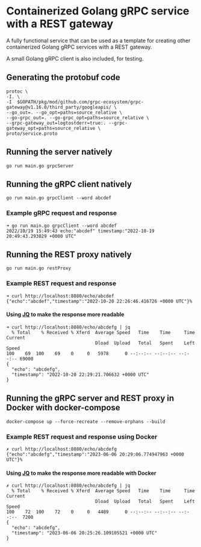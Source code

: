 # Containerized Golang gRPC service with a REST gateway

A fully functional service that can be used as a template for
creating other containerized Golang gRPC services with a REST
gateway.

A small Golang gRPC client is also included, for testing.

## Generating the protobuf code

```shell
protoc \
-I. \
-I  $GOPATH/pkg/mod/github.com/grpc-ecosystem/grpc-gateway@v1.16.0/third_party/googleapis/ \
--go_out=. --go_opt=paths=source_relative \
--go-grpc_out=. --go-grpc_opt=paths=source_relative \
--grpc-gateway_out=logtostderr=true:. --grpc-gateway_opt=paths=source_relative \
proto/service.proto
```

## Running the server natively

```shell
go run main.go grpcServer
```

## Running the gRPC client natively

```shell
go run main.go grpcClient --word abcdef
```

### Example gRPC request and response

```shell
➜ go run main.go grpcClient --word abcdef
2022/10/19 15:49:43 echo:"abcdef" timestamp:"2022-10-19 20:49:43.293029 +0000 UTC"
```

## Running the REST proxy natively

```shell
go run main.go restProxy
```

### Example REST request and response

```shell
➜ curl http://localhost:8080/echo/abcdef
{"echo":"abcdef","timestamp":"2022-10-20 22:26:46.416726 +0000 UTC"}%
```

#### Using [JQ](https://github.com/stedolan/jq) to make the response more readable

```shell
➜ curl http://localhost:8080/echo/abcdefg | jq
  % Total    % Received % Xferd  Average Speed   Time    Time     Time  Current
                                 Dload  Upload   Total   Spent    Left  Speed
100    69  100    69    0     0   5978      0 --:--:-- --:--:-- --:--:-- 69000
{
  "echo": "abcdefg",
  "timestamp": "2022-10-20 22:29:21.706632 +0000 UTC"
}
```

## Running the gRPC server and REST proxy in Docker with docker-compose

```shell
docker-compose up --force-recreate --remove-orphans --build
```

### Example REST request and response using Docker

```shell
✗ curl http://localhost:8080/echo/abcdefg
{"echo":"abcdefg","timestamp":"2023-06-06 20:29:06.774947963 +0000 UTC"}%
```

#### Using [JQ](https://github.com/stedolan/jq) to make the response more readable with Docker

```shell
✗ curl http://localhost:8080/echo/abcdefg | jq
  % Total    % Received % Xferd  Average Speed   Time    Time     Time  Current
                                 Dload  Upload   Total   Spent    Left  Speed
100    72  100    72    0     0   4489      0 --:--:-- --:--:-- --:--:--  7200
{
  "echo": "abcdefg",
  "timestamp": "2023-06-06 20:25:26.109105521 +0000 UTC"
}
```
